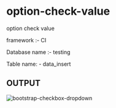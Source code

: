 # option-check-value
option check value

framework :- CI 

Database name :- testing 

Table name: - data_insert


OUTPUT
-------

![bootstrap-checkbox-dropdown](https://user-images.githubusercontent.com/75730972/175908788-5cd07722-8227-47d5-bb3b-f3b8828447f1.png)
